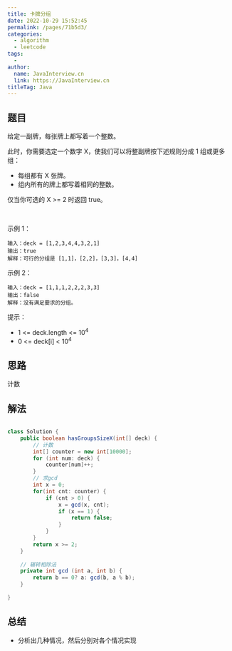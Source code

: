 ```yaml
---
title: 卡牌分组
date: 2022-10-29 15:52:45
permalink: /pages/71b5d3/
categories:
  - algorithm
  - leetcode
tags:
  - 
author: 
  name: JavaInterview.cn
  link: https://JavaInterview.cn
titleTag: Java
---
```



## 题目

给定一副牌，每张牌上都写着一个整数。

此时，你需要选定一个数字 X，使我们可以将整副牌按下述规则分成 1 组或更多组：

- 每组都有 X 张牌。
- 组内所有的牌上都写着相同的整数。

仅当你可选的 X >= 2 时返回 true。

 

示例 1：

    输入：deck = [1,2,3,4,4,3,2,1]
    输出：true
    解释：可行的分组是 [1,1]，[2,2]，[3,3]，[4,4]
示例 2：

    输入：deck = [1,1,1,2,2,2,3,3]
    输出：false
    解释：没有满足要求的分组。

提示：

- 1 <= deck.length <= 10<sup>4</sup>
- 0 <= deck[i] < 10<sup>4</sup>

## 思路

计数

## 解法
```java

class Solution {
    public boolean hasGroupsSizeX(int[] deck) {
        // 计数
        int[] counter = new int[10000];
        for (int num: deck) {
            counter[num]++;
        }
        // 求gcd
        int x = 0;
        for(int cnt: counter) {
            if (cnt > 0) {
                x = gcd(x, cnt); 
                if (x == 1) { 
                    return false;
                }
            }
        }
        return x >= 2;
    }
    
    // 辗转相除法
    private int gcd (int a, int b) {
        return b == 0? a: gcd(b, a % b);
    }
    
}
```

## 总结

- 分析出几种情况，然后分别对各个情况实现 
